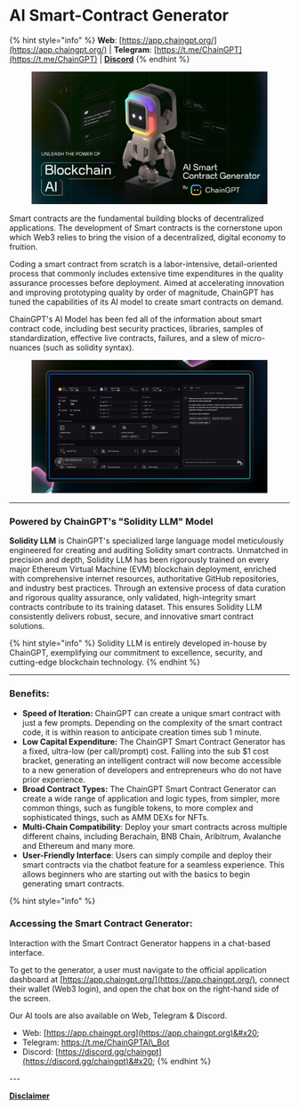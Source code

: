 # AI Smart-Contract Generator

{% hint style="info" %}
**Web**: [https://app.chaingpt.org/](https://app.chaingpt.org/) | **Telegram**: [https://t.me/ChainGPT](https://t.me/ChainGPT) | [**Discord**](https://discord.gg/chaingpt)
{% endhint %}

<figure><img src="../.gitbook/assets/IMG_20250227_110932_804.jpg" alt=""><figcaption></figcaption></figure>

Smart contracts are the fundamental building blocks of decentralized applications. The development of Smart contracts is the cornerstone upon which Web3 relies to bring the vision of a decentralized, digital economy to fruition.&#x20;

Coding a smart contract from scratch is a labor-intensive, detail-oriented process that commonly includes extensive time expenditures in the quality assurance processes before deployment.  Aimed at accelerating innovation and improving prototyping quality by order of magnitude, ChainGPT has tuned the capabilities of its AI model to create smart contracts on demand.

ChainGPT's AI Model has been fed all of the information about smart contract code, including best security practices, libraries, samples of standardization, effective live contracts, failures, and a slew of micro-nuances (such as solidity syntax).&#x20;

<figure><img src="../.gitbook/assets/spotlight on dappbay.jpg" alt=""><figcaption></figcaption></figure>

***

### Powered by ChainGPT's "Solidity LLM" Model

**Solidity LLM** is ChainGPT's specialized large language model meticulously engineered for creating and auditing Solidity smart contracts. Unmatched in precision and depth, Solidity LLM has been rigorously trained on every major Ethereum Virtual Machine (EVM) blockchain deployment, enriched with comprehensive internet resources, authoritative GitHub repositories, and industry best practices. Through an extensive process of data curation and rigorous quality assurance, only validated, high-integrity smart contracts contribute to its training dataset. This ensures Solidity LLM consistently delivers robust, secure, and innovative smart contract solutions.

{% hint style="info" %}
Solidity LLM is entirely developed in-house by ChainGPT, exemplifying our commitment to excellence, security, and cutting-edge blockchain technology.
{% endhint %}

***

### Benefits:

* **Speed of Iteration:** ChainGPT can create a unique smart contract with just a few prompts. Depending on the complexity of the smart contract code, it is within reason to anticipate creation times sub 1 minute.
* **Low Capital Expenditure:** The ChainGPT Smart Contract Generator has a fixed, ultra-low (per call/prompt) cost. Falling into the sub $1 cost bracket, generating an intelligent contract will now become accessible to a new generation of developers and entrepreneurs who do not have prior experience.
* **Broad Contract Types:** The ChainGPT Smart Contract Generator can create a wide range of application and logic types, from simpler, more common things, such as fungible tokens, to more complex and sophisticated things, such as AMM DEXs for NFTs.
* **Multi-Chain Compatibility**: Deploy your smart contracts across multiple different chains, including Berachain, BNB Chain, Aribitrum, Avalanche and Ethereum and many more.&#x20;
* **User-Friendly Interface**: Users can simply compile and deploy their smart contracts via the chatbot feature for a seamless experience. This allows beginners who are starting out with the basics to begin generating smart contracts.

{% hint style="info" %}
### Accessing the Smart Contract Generator:

Interaction with the Smart Contract Generator happens in a chat-based interface.&#x20;

To get to the generator, a user must navigate to the official application dashboard at [https://app.chaingpt.org/](https://app.chaingpt.org/), connect their wallet (Web3 login), and open the chat box on the right-hand side of the screen.

Our AI tools are also available on Web, Telegram & Discord.

* Web: [https://app.chaingpt.org](https://app.chaingpt.org)&#x20;
* Telegram: [https://t.me/ChainGPTAI\_Bot ](https://t.me/ChainGPTAI_Bot)
* Discord: [https://discord.gg/chaingpt](https://discord.gg/chaingpt)&#x20;
{% endhint %}

\---

[**Disclaimer**](../misc/legal-docs/disclaimer.md)
